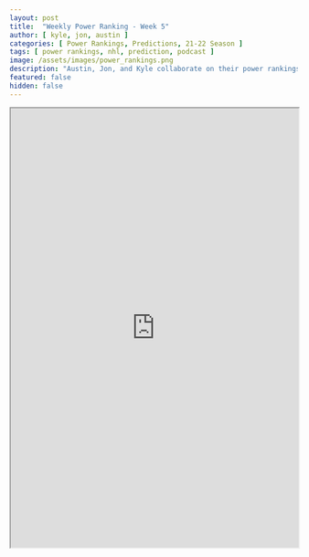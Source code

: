 ```yaml
---
layout: post
title:  "Weekly Power Ranking - Week 5"
author: [ kyle, jon, austin ]
categories: [ Power Rankings, Predictions, 21-22 Season ]
tags: [ power rankings, nhl, prediction, podcast ]
image: /assets/images/power_rankings.png
description: "Austin, Jon, and Kyle collaborate on their power rankings for week 5 of the NHL 2021 season."
featured: false
hidden: false
---
```


<iframe src="https://docs.google.com/spreadsheets/d/e/2PACX-1vQdAwPd2qntSgHDpVPcZTSW7aFWJD64awSrNbnQ8p74WO69NibrZzc10bWIwXPzfXd0Qbzsl8wW2DxV/pubhtml?gid=0&amp;single=true&amp;widget=true&amp;headers=false"  width="100%" height="770"></iframe>
